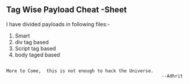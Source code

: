 ## Tag Wise Payload Cheat -Sheet

I have divided payloads in following files:-

1. Smart
2. div tag based
3. Script tag based
4. body taged based


```console

More to Come,  this is not enough to hack the Universe.
                                                          --Adhrit
```


